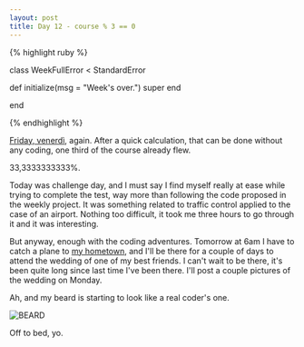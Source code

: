 ```yaml
---
layout: post
title: Day 12 - course % 3 == 0
---
```


{% highlight ruby %}

class WeekFullError < StandardError

def initialize(msg = "Week's over.")
		super
	end

end

{% endhighlight %}

[Friday, venerdì](https://www.youtube.com/watch?v=s8mht4FuVrU), again.
After a quick calculation, that can be done without any coding, one third of the course already flew.

33,3333333333%.

Today was challenge day, and I must say I find myself really at ease while trying to complete the test, way more than following the code proposed in the weekly project. It was something related to traffic control applied to the case of an airport. Nothing too difficult, it took me three hours to go through it and it was interesting.

But anyway, enough with the coding adventures. Tomorrow at 6am I have to catch a plane to [my hometown](http://en.wikipedia.org/wiki/Ancona), and I'll be there for a couple of days to attend the wedding of one of my best friends.
I can't wait to be there, it's been quite long since last time I've been there. I'll post a couple pictures of the wedding on Monday.

Ah, and my beard is starting to look like a real coder's one.

![BEARD](http://federicomaffei.github.io/public/images/beard.jpg)

Off to bed, yo.





